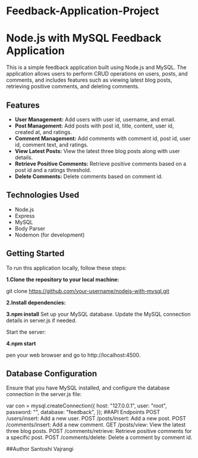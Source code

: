 # Feedback-Application-Project

# Node.js with MySQL Feedback Application

This is a simple feedback application built using Node.js and MySQL. The application allows users to perform CRUD operations on users, posts, and comments, and includes features such as viewing latest blog posts, retrieving positive comments, and deleting comments.

## Features

- **User Management:** Add users with user id, username, and email.
- **Post Management:** Add posts with post id, title, content, user id, created at, and ratings.
- **Comment Management:** Add comments with comment id, post id, user id, comment text, and ratings.
- **View Latest Posts:** View the latest three blog posts along with user details.
- **Retrieve Positive Comments:** Retrieve positive comments based on a post id and a ratings threshold.
- **Delete Comments:** Delete comments based on comment id.

## Technologies Used

- Node.js
- Express
- MySQL
- Body Parser
- Nodemon (for development)

## Getting Started

To run this application locally, follow these steps:

**1.Clone the repository to your local machine:**
 
   git clone https://github.com/your-username/nodejs-with-mysql.git


**2.Install dependencies:**

 
 
**3.npm install**
Set up your MySQL database. Update the MySQL connection details in server.js if needed.

Start the server:

 
 
**4.npm start**

pen your web browser and go to http://localhost:4500.

## Database Configuration
Ensure that you have MySQL installed, and configure the database connection in the server.js file:

 
 
var con = mysql.createConnection({
  host: "127.0.0.1",
  user: "root",
  password: "",
  database: "feedback",
});
##API Endpoints
POST /users/insert: Add a new user.
POST /posts/insert: Add a new post.
POST /comments/insert: Add a new comment.
GET /posts/view: View the latest three blog posts.
POST /comments/retrieve: Retrieve positive comments for a specific post.
POST /comments/delete: Delete a comment by comment id.
 

##Author
Santoshi Vajrangi

 
